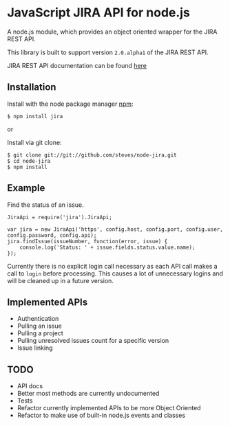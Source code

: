 # JavaScript JIRA API for node.js

A node.js module, which provides an object oriented wrapper for the JIRA REST API.

This library is built to support version `2.0.alpha1` of the JIRA REST API.

JIRA REST API documentation can be found [here](http://docs.atlassian.com/jira/REST/latest/)

## Installation

  Install with the node package manager [npm](http://npmjs.org):

    $ npm install jira

or

  Install via git clone:

    $ git clone git://git://github.com/steves/node-jira.git
    $ cd node-jira
    $ npm install

## Example

Find the status of an issue.

    JiraApi = require('jira').JiraApi;

    var jira = new JiraApi('https', config.host, config.port, config.user, config.password, config.api);
    jira.findIssue(issueNumber, function(error, issue) {
        console.log('Status: ' + issue.fields.status.value.name);
    });

Currently there is no explicit login call necessary as each API call makes a call to `login` before processing. This causes a lot of unnecessary logins and will be cleaned up in a future version.

## Implemented APIs

* Authentication
* Pulling an issue
* Pulling a project
* Pulling unresolved issues count for a specific version
* Issue linking

## TODO

* API docs
 * Better most methods are currently undocumented
* Tests
* Refactor currently implemented APIs to be more Object Oriented
* Refactor to make use of built-in node.js events and classes